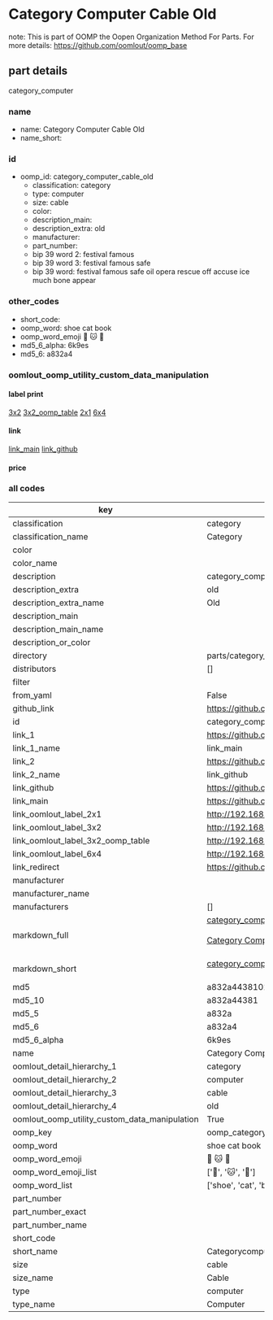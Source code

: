 # Category Computer Cable Old  

note: This is part of OOMP the Oopen Organization Method For Parts. For more details: https://github.com/oomlout/oomp_base

##  part details
  



category_computer



### name
* name: Category Computer Cable Old
* name_short: 
### id
* oomp_id: category_computer_cable_old
  * classification: category
  * type: computer
  * size: cable
  * color: 
  * description_main: 
  * description_extra: old
  * manufacturer: 
  * part_number: 
  * bip 39 word 2: festival famous
  * bip 39 word 3: festival famous safe
  * bip 39 word: festival famous safe oil opera rescue off accuse ice much bone appear

### other_codes
* short_code: 
* oomp_word: shoe cat book
* oomp_word_emoji :shoe: :cat: :book:
* md5_6_alpha: 6k9es
* md5_6: a832a4






### oomlout_oomp_utility_custom_data_manipulation
#### label print
[3x2](http://192.168.1.245:1112/?label=oomp%206k9es)
[3x2_oomp_table](http://192.168.1.108:1112/?label=oomp%206k9es)
[2x1](http://192.168.1.242:1112/?label=oomp%206k9es)
[6x4](http://192.168.1.55:1112/?label=oomp%206k9es)    

#### link

[link_main](https://github.com/oomlout/oomlout_oomp_version_1_messy/tree/main/parts/category_computer_cable_old) [link_github](https://github.com/oomlout/oomlout_oomp_version_1_messy/tree/main/parts/category_computer_cable_old)                             

#### price







### all codes 
| key | value |  
| --- | --- |  
| classification | category |  
| classification_name | Category |  
| color |  |  
| color_name |  |  
| description | category_computer |  
| description_extra | old |  
| description_extra_name | Old |  
| description_main |  |  
| description_main_name |  |  
| description_or_color |   |  
| directory | parts/category_computer_cable_old |  
| distributors | [] |  
| filter |  |  
| from_yaml | False |  
| github_link | https://github.com/oomlout/oomlout_oomp_part_src/tree/main/parts/category_computer_cable_old |  
| id | category_computer_cable_old |  
| link_1 | https://github.com/oomlout/oomlout_oomp_version_1_messy/tree/main/parts/category_computer_cable_old |  
| link_1_name | link_main |  
| link_2 | https://github.com/oomlout/oomlout_oomp_version_1_messy/tree/main/parts/category_computer_cable_old |  
| link_2_name | link_github |  
| link_github | https://github.com/oomlout/oomlout_oomp_version_1_messy/tree/main/parts/category_computer_cable_old |  
| link_main | https://github.com/oomlout/oomlout_oomp_version_1_messy/tree/main/parts/category_computer_cable_old |  
| link_oomlout_label_2x1 | http://192.168.1.242:1112/?label=oomp%206k9es |  
| link_oomlout_label_3x2 | http://192.168.1.245:1112/?label=oomp%206k9es |  
| link_oomlout_label_3x2_oomp_table | http://192.168.1.108:1112/?label=oomp%206k9es |  
| link_oomlout_label_6x4 | http://192.168.1.55:1112/?label=oomp%206k9es |  
| link_redirect | https://github.com/oomlout/oomlout_oomp_version_1_messy/tree/main/parts/category_computer_cable_old |  
| manufacturer |  |  
| manufacturer_name |  |  
| manufacturers | [] |  
| markdown_full | [category_computer_cable_old](none)<br>[](none)<br>[Category Computer Cable Old](none)<br><br> |  
| markdown_short | [category_computer_cable_old](none)<br><br> |  
| md5 | a832a4438101b32adccda99d7c14aaa9 |  
| md5_10 | a832a44381 |  
| md5_5 | a832a |  
| md5_6 | a832a4 |  
| md5_6_alpha | 6k9es |  
| name | Category Computer Cable Old |  
| oomlout_detail_hierarchy_1 | category |  
| oomlout_detail_hierarchy_2 | computer |  
| oomlout_detail_hierarchy_3 | cable |  
| oomlout_detail_hierarchy_4 | old |  
| oomlout_oomp_utility_custom_data_manipulation | True |  
| oomp_key | oomp_category_computer_cable_old |  
| oomp_word | shoe cat book |  
| oomp_word_emoji | :shoe: :cat: :book: |  
| oomp_word_emoji_list | [':shoe:', ':cat:', ':book:'] |  
| oomp_word_list | ['shoe', 'cat', 'book'] |  
| part_number |  |  
| part_number_exact |  |  
| part_number_name |  |  
| short_code |  |  
| short_name | Categorycomputer |  
| size | cable |  
| size_name | Cable |  
| type | computer |  
| type_name | Computer |  
